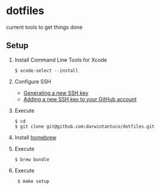 # dotfiles

current tools to get things done

## Setup

1. Install Command Line Tools for Xcode

   ```
   $ xcode-select --install
   ```

1. Configure SSH

   - [Generating a new SSH key](https://help.github.com/articles/generating-a-new-ssh-key-and-adding-it-to-the-ssh-agent/)
   - [Adding a new SSH key to your GitHub account](https://help.github.com/articles/adding-a-new-ssh-key-to-your-github-account/)

1. Execute

   ```
   $ cd
   $ git clone git@github.com:darwintantuco/dotfiles.git
   ```

1. Install [homebrew](https://brew.sh/)
1. Execute

   ```
   $ brew bundle
   ```

1. Execute

   ```
    $ make setup
   ```
